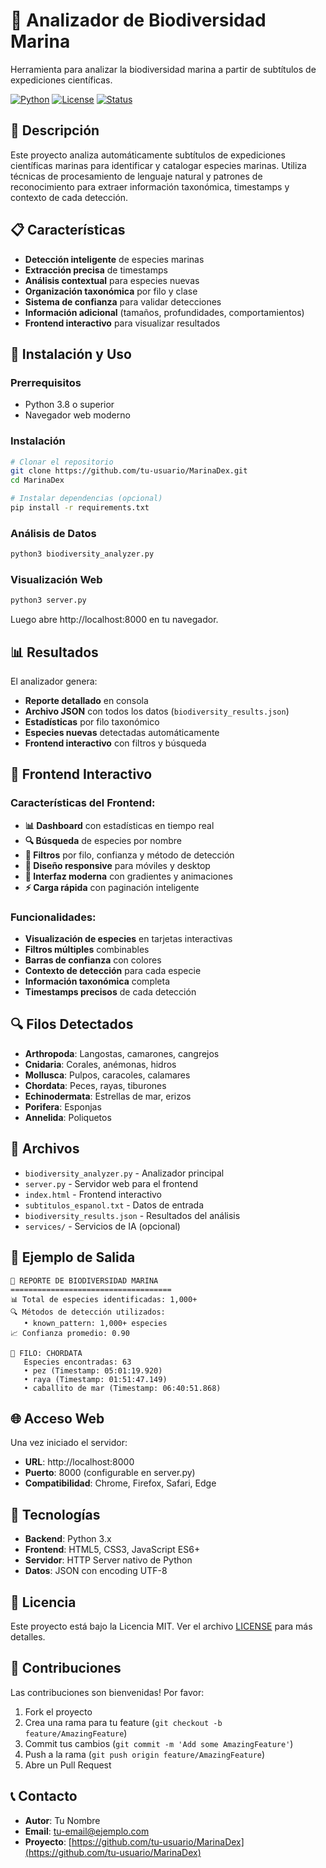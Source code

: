 # 🌊 Analizador de Biodiversidad Marina

Herramienta para analizar la biodiversidad marina a partir de subtítulos de expediciones científicas.

[![Python](https://img.shields.io/badge/Python-3.8+-blue.svg)](https://www.python.org/downloads/)
[![License](https://img.shields.io/badge/License-MIT-green.svg)](LICENSE)
[![Status](https://img.shields.io/badge/Status-Active-brightgreen.svg)](https://github.com/tu-usuario/MarinaDex)

## 📖 Descripción

Este proyecto analiza automáticamente subtítulos de expediciones científicas marinas para identificar y catalogar especies marinas. Utiliza técnicas de procesamiento de lenguaje natural y patrones de reconocimiento para extraer información taxonómica, timestamps y contexto de cada detección.

## 📋 Características

- **Detección inteligente** de especies marinas
- **Extracción precisa** de timestamps
- **Análisis contextual** para especies nuevas
- **Organización taxonómica** por filo y clase
- **Sistema de confianza** para validar detecciones
- **Información adicional** (tamaños, profundidades, comportamientos)
- **Frontend interactivo** para visualizar resultados

## 🚀 Instalación y Uso

### Prerrequisitos
- Python 3.8 o superior
- Navegador web moderno

### Instalación
```bash
# Clonar el repositorio
git clone https://github.com/tu-usuario/MarinaDex.git
cd MarinaDex

# Instalar dependencias (opcional)
pip install -r requirements.txt
```

### Análisis de Datos
```bash
python3 biodiversity_analyzer.py
```

### Visualización Web
```bash
python3 server.py
```
Luego abre http://localhost:8000 en tu navegador.

## 📊 Resultados

El analizador genera:
- **Reporte detallado** en consola
- **Archivo JSON** con todos los datos (`biodiversity_results.json`)
- **Estadísticas** por filo taxonómico
- **Especies nuevas** detectadas automáticamente
- **Frontend interactivo** con filtros y búsqueda

## 🎯 Frontend Interactivo

### Características del Frontend:
- **📊 Dashboard** con estadísticas en tiempo real
- **🔍 Búsqueda** de especies por nombre
- **🦠 Filtros** por filo, confianza y método de detección
- **📱 Diseño responsive** para móviles y desktop
- **🎨 Interfaz moderna** con gradientes y animaciones
- **⚡ Carga rápida** con paginación inteligente

### Funcionalidades:
- **Visualización de especies** en tarjetas interactivas
- **Filtros múltiples** combinables
- **Barras de confianza** con colores
- **Contexto de detección** para cada especie
- **Información taxonómica** completa
- **Timestamps precisos** de cada detección

## 🔍 Filos Detectados

- **Arthropoda**: Langostas, camarones, cangrejos
- **Cnidaria**: Corales, anémonas, hidros
- **Mollusca**: Pulpos, caracoles, calamares
- **Chordata**: Peces, rayas, tiburones
- **Echinodermata**: Estrellas de mar, erizos
- **Porifera**: Esponjas
- **Annelida**: Poliquetos

## 📁 Archivos

- `biodiversity_analyzer.py` - Analizador principal
- `server.py` - Servidor web para el frontend
- `index.html` - Frontend interactivo
- `subtitulos_espanol.txt` - Datos de entrada
- `biodiversity_results.json` - Resultados del análisis
- `services/` - Servicios de IA (opcional)

## 🎯 Ejemplo de Salida

```
🌊 REPORTE DE BIODIVERSIDAD MARINA
====================================
📊 Total de especies identificadas: 1,000+
🔍 Métodos de detección utilizados:
   • known_pattern: 1,000+ especies
📈 Confianza promedio: 0.90

🦠 FILO: CHORDATA
   Especies encontradas: 63
   • pez (Timestamp: 05:01:19.920)
   • raya (Timestamp: 01:51:47.149)
   • caballito de mar (Timestamp: 06:40:51.868)
```

## 🌐 Acceso Web

Una vez iniciado el servidor:
- **URL**: http://localhost:8000
- **Puerto**: 8000 (configurable en server.py)
- **Compatibilidad**: Chrome, Firefox, Safari, Edge

## 🔧 Tecnologías

- **Backend**: Python 3.x
- **Frontend**: HTML5, CSS3, JavaScript ES6+
- **Servidor**: HTTP Server nativo de Python
- **Datos**: JSON con encoding UTF-8

## 📝 Licencia

Este proyecto está bajo la Licencia MIT. Ver el archivo [LICENSE](LICENSE) para más detalles.

## 🤝 Contribuciones

Las contribuciones son bienvenidas! Por favor:

1. Fork el proyecto
2. Crea una rama para tu feature (`git checkout -b feature/AmazingFeature`)
3. Commit tus cambios (`git commit -m 'Add some AmazingFeature'`)
4. Push a la rama (`git push origin feature/AmazingFeature`)
5. Abre un Pull Request

## 📞 Contacto

- **Autor**: Tu Nombre
- **Email**: tu-email@ejemplo.com
- **Proyecto**: [https://github.com/tu-usuario/MarinaDex](https://github.com/tu-usuario/MarinaDex) 
